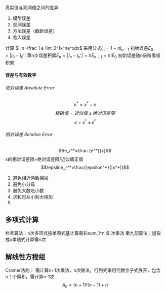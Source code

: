 真实值与观测值之间的差异
1. 模型误差
2. 观测误差
3. 方法误差（截断误差）
4. 舍入误差

计算 $I_n=\frac 1 e \int_0^1x^ne^xdx$
采用公式$I_n=1-nI_{n-1}$
初始误差$E_0=|I_0-I_0'|$ 
第n步误差积累$E_n=|I_n-I_n'|=nE_{n-1}=n!E_0$ 
初始误差随n呈阶乘级积累

#### 误差与有效数字
###### 绝对误差 Absolute Error
$$e^*=x^*-x$$
$$精确值=近似值\pm 绝对误差限$$
$$x=x^* \pm \epsilon ^* $$

###### 相对误差 Relative Error
$$e_r^*=\frac {e^*}{x}$$
x的相对误差限=绝对误差限/近似值正值
$$\epsilon_r^*=\frac{\epsilon^*}{|x^*|}$$


1. 避免相近两数相减
2. 避免小分母
3. 避免大数吃小数
4. 求和时从小到大相加
5. 


## 多项式计算
朴素算法：n次多项式按单项式基计算需$\sum_1^n i$ 次乘法
秦九韶算法：提取成x单项式计算需$n$次

## 解线性方程组
Cramer法则：
需计算n+1次乘法，n次除法，行列式采用代数余子式展开，包含n！个乘积，需计算n-1次
$$A_n=(n+1)!(n-1)+n$$




